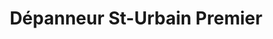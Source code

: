 ---
title: "Dépanneur St-Urbain Premier"
url: /saint-urbain-premier/depanneur-st-urbain-premier/
shop: Lebensmittel
---